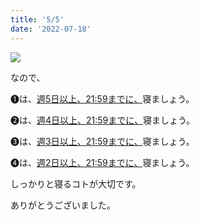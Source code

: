 ```yaml
---
title: '5/5'
date: '2022-07-18'
---
```

![](/images/a_05_.jpg)

なので、

➊は、[週5日以上、21:59までに、]()寝ましょう。

➋は、[週4日以上、21:59までに、]()寝ましょう。

➌は、[週3日以上、21:59までに、]()寝ましょう。

➍は、[週2日以上、21:59までに、]()寝ましょう。

しっかりと寝るコトが大切です。

ありがとうございました。
